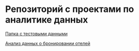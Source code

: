 # **Репозиторий с проектами по аналитике данных**

[Папка с тестовыми данными](https://github.com/erohin94/Data-analysis/tree/main/DATA)

[Анализ данных о бронировании отелей](https://github.com/erohin94/Data-analysis/blob/main/Proekt1.ipynb)
